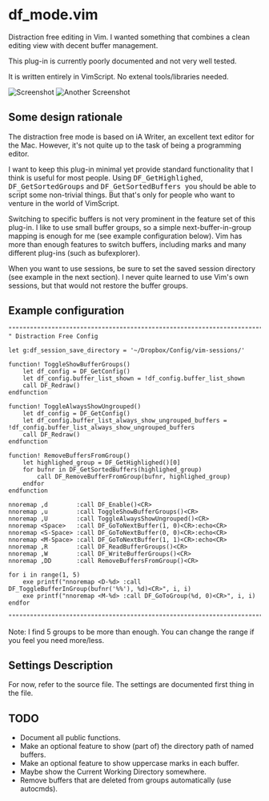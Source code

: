 df_mode.vim
===========

Distraction free editing in Vim.
I wanted something that combines a clean editing view with decent buffer management.

This plug-in is currently poorly documented and not very well tested.

It is written entirely in VimScript. No extenal tools/libraries needed.

![Screenshot](https://raw.github.com/nielsadb/df_mode.vim/master/screenshot.png)
![Another Screenshot](https://raw.github.com/nielsadb/df_mode.vim/master/screenshot2.png)

## Some design rationale

The distraction free mode is based on iA Writer, an excellent text editor for the Mac. However, it's not quite up to the task of being a programming editor.

I want to keep this plug-in minimal yet provide standard functionality that I think is useful for most people. Using <tt>DF_GetHighlighed</tt>, <tt>DF_GetSortedGroups</tt> and <tt>DF_GetSortedBuffers </tt> you should be able to script some non-trivial things. But that's only for people who want to venture in the world of VimScript.

Switching to specific buffers is not very prominent in the feature set of this plug-in. I like to use small buffer groups, so a simple next-buffer-in-group mapping is enough for me (see example configuration below). Vim has more than enough features to switch buffers, including marks and many different plug-ins (such as bufexplorer).

When you want to use sessions, be sure to set the saved session directory (see example in the next section). I never quite learned to use Vim's own sessions, but that would not restore the buffer groups.

## Example configuration

    """""""""""""""""""""""""""""""""""""""""""""""""""""""""""""""""""""""""""""""""
    " Distraction Free Config
    
    let g:df_session_save_directory = '~/Dropbox/Config/vim-sessions/'
    
    function! ToggleShowBufferGroups()
        let df_config = DF_GetConfig()
        let df_config.buffer_list_shown = !df_config.buffer_list_shown
        call DF_Redraw()
    endfunction
    
    function! ToggleAlwaysShowUngrouped()
        let df_config = DF_GetConfig()
        let df_config.buffer_list_always_show_ungrouped_buffers = !df_config.buffer_list_always_show_ungrouped_buffers
        call DF_Redraw()
    endfunction
    
    function! RemoveBuffersFromGroup()
        let highlighed_group = DF_GetHighlighed()[0]
        for bufnr in DF_GetSortedBuffers(highlighed_group)
            call DF_RemoveBufferFromGroup(bufnr, highlighed_group)
        endfor
    endfunction
    
    nnoremap ,d        :call DF_Enable()<CR>
    nnoremap ,u        :call ToggleShowBufferGroups()<CR>
    nnoremap ,U        :call ToggleAlwaysShowUngrouped()<CR>
    nnoremap <Space>   :call DF_GoToNextBuffer(1, 0)<CR>:echo<CR>
    nnoremap <S-Space> :call DF_GoToNextBuffer(0, 0)<CR>:echo<CR>
    nnoremap <M-Space> :call DF_GoToNextBuffer(1, 1)<CR>:echo<CR>
    nnoremap ,R        :call DF_ReadBufferGroups()<CR>
    nnoremap ,W        :call DF_WriteBufferGroups()<CR>
    nnoremap ,DD       :call RemoveBuffersFromGroup()<CR>
    
    for i in range(1, 5)
        exe printf("nnoremap <D-%d> :call DF_ToggleBufferInGroup(bufnr('%%'), %d)<CR>", i, i)
        exe printf("nnoremap <M-%d> :call DF_GoToGroup(%d, 0)<CR>", i, i)
    endfor
    
    """""""""""""""""""""""""""""""""""""""""""""""""""""""""""""""""""""""""""""""""

Note: I find 5 groups to be more than enough. You can change the range if you feel you need more/less.

## Settings Description

For now, refer to the source file. The settings are documented first thing in the file.

## TODO

* Document all public functions.
* Make an optional feature to show (part of) the directory path of named buffers.
* Make an optional feature to show uppercase marks in each buffer.
* Maybe show the Current Working Directory somewhere.
* Remove buffers that are deleted from groups automatically (use autocmds).

